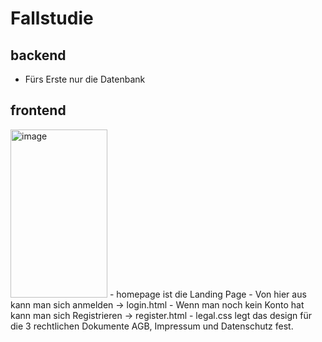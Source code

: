 # Fallstudie

## backend
- Fürs Erste nur die Datenbank

## frontend
<img width="155" height="269" alt="image" src="https://github.com/user-attachments/assets/96ef1aab-ef32-49ae-8b84-9065eae1abc7" />
- homepage ist die Landing Page
- Von hier aus kann man sich anmelden -> login.html
- Wenn man noch kein Konto hat kann man sich Registrieren -> register.html
- legal.css legt das design für die 3 rechtlichen Dokumente AGB, Impressum und Datenschutz fest.


